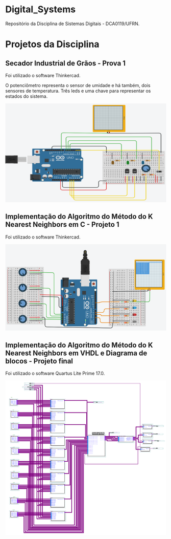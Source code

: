 # Digital_Systems
Repositório da Disciplina de Sistemas Digitais - DCA0119/UFRN.

<h1>Projetos da Disciplina</h1>

<h2>Secador Industrial de Grãos - Prova 1</h2>
<p>Foi utilizado o software Thinkercad.</p>
<p>O potenciômetro representa o sensor de umidade e há também, dois sensores de temperatura. Três leds e uma chave para representar os estados do sistema.</p>
<p style="width=100%"><img src="https://github.com/tiagosouzatfs/Digital_Systems/blob/main/Prova_Unidade_1/secador_de_graos.PNG" alt="secador_industrial_de_graos"></p>

<h2>Implementação do Algoritmo do Método do K Nearest Neighbors em C - Projeto 1</h2>
<p>Foi utilizado o software Thinkercad.</p>
<p style="width=100%"><img src="https://github.com/tiagosouzatfs/Digital_Systems/blob/main/Projeto_1_unid/Projeto_1_unidade.PNG" alt="algoritmo_KNN_in_C"></p>

<h2>Implementação do Algoritmo do Método do K Nearest Neighbors em VHDL e Diagrama de blocos - Projeto final</h2>
<p>Foi utilizado o software Quartus Lite Prime 17.0.</p>
<p style="width=100%"><img src="https://github.com/tiagosouzatfs/Digital_Systems/blob/main/Projeto_KNN_final/ckt_full.PNG" alt="algoritmo_KNN_in_VHDL_diagrams_block"></p>
